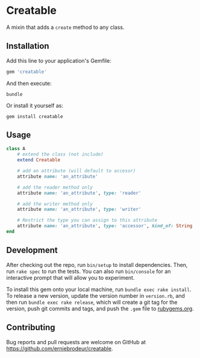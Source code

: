 # Creatable

A mixin that adds a `create` method to any class.

## Installation

Add this line to your application's Gemfile:

```ruby
gem 'creatable'
```

And then execute:

    bundle

Or install it yourself as:

    gem install creatable

## Usage

``` ruby
class A
    # extend the class (not include)
    extend Creatable

    # add an attribute (will default to accesor)
    attribute name: 'an_attribute'

    # add the reader method only
    attribute name: 'an_attribute', type: 'reader'

    # add the writer method only
    attribute name: 'an_attribute', type: 'writer'

    # Restrict the type you can assign to this attribute
    attribute name: 'an_attribute', type: 'accessor', kind_of: String
end
```

## Development

After checking out the repo, run `bin/setup` to install dependencies. Then, run `rake spec` to run the tests. You can also run `bin/console` for an interactive prompt that will allow you to experiment.

To install this gem onto your local machine, run `bundle exec rake install`. To release a new version, update the version number in `version.rb`, and then run `bundle exec rake release`, which will create a git tag for the version, push git commits and tags, and push the `.gem` file to [rubygems.org](https://rubygems.org).

## Contributing

Bug reports and pull requests are welcome on GitHub at https://github.com/erniebrodeur/creatable.
